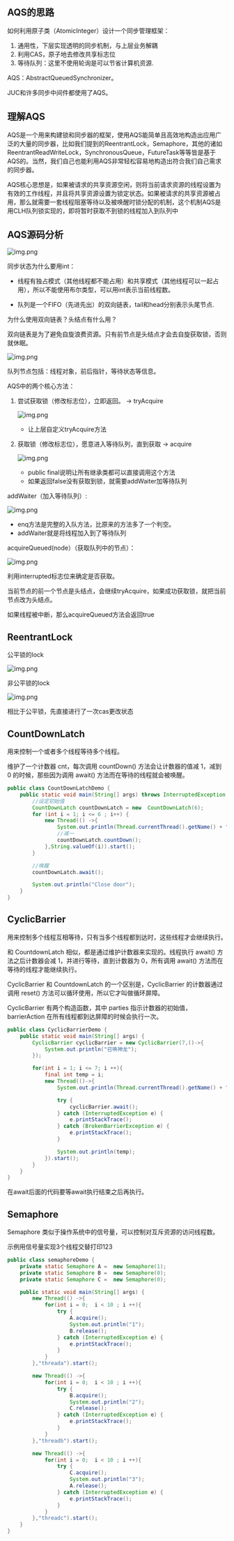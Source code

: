 ## AQS的思路
如何利用原子类（AtomicInteger）设计一个同步管理框架：
1. 通用性，下层实现透明的同步机制，与上层业务解耦
2. 利用CAS，原子地去修改共享标志位
3. 等待队列：这里不使用轮询是可以节省计算机资源.

AQS：AbstractQueuedSynchronizer。

JUC和许多同步中间件都使用了AQS。

## 理解AQS
AQS是一个用来构建锁和同步器的框架，使用AQS能简单且高效地构造出应用广泛的大量的同步器，比如我们提到的ReentrantLock，Semaphore，其他的诸如ReentrantReadWriteLock，SynchronousQueue，FutureTask等等皆是基于AQS的。当然，我们自己也能利用AQS非常轻松容易地构造出符合我们自己需求的同步器。


AQS核心思想是，如果被请求的共享资源空闲，则将当前请求资源的线程设置为有效的工作线程，并且将共享资源设置为锁定状态。如果被请求的共享资源被占用，那么就需要一套线程阻塞等待以及被唤醒时锁分配的机制，这个机制AQS是用CLH队列锁实现的，即将暂时获取不到锁的线程加入到队列中

## AQS源码分析

![img.png](AQS1.png)

同步状态为什么要用int：
* 线程有独占模式（其他线程都不能占用）和共享模式（其他线程可以一起占用），所以不能使用布尔类型，可以用int表示当前线程数。

* 队列是一个FIFO（先进先出）的双向链表，tail和head分别表示头尾节点.

为什么使用双向链表？头结点有什么用？

双向链表是为了避免自旋浪费资源。只有前节点是头结点才会去自旋获取锁，否则就休眠。

![img.png](AQS2.png)

队列节点包括：线程对象，前后指针，等待状态等信息。

AQS中的两个核心方法：
1. 尝试获取锁（修改标志位），立即返回。 -> tryAcquire
    
    ![img.png](AQS3.png)

    * 让上层自定义tryAcquire方法
2. 获取锁（修改标志位），愿意进入等待队列，直到获取 -> acquire
   
    ![img.png](AQS4.png)
    * public final说明让所有继承类都可以直接调用这个方法
    * 如果返回false没有获取到锁，就需要addWaiter加等待队列

addWaiter（加入等待队列）:

![img.png](AQS5.png)

* enq方法是完整的入队方法，比原来的方法多了一个判空。
* addWaiter就是将线程加入到了等待队列

acquireQueued(node）（获取队列中的节点）：

![img.png](AQS6.png)

利用interrupted标志位来确定是否获取。

当前节点的前一个节点是头结点，会继续tryAcquire，如果成功获取锁，就把当前节点改为头结点。

如果线程被中断，那么acquireQueued方法会返回true

## ReentrantLock

公平锁的lock

![img.png](公平锁.png)

非公平锁的lock

![img.png](非公平锁.png)

相比于公平锁，先直接进行了一次cas更改状态

## CountDownLatch
用来控制一个或者多个线程等待多个线程。

维护了一个计数器 cnt，每次调用 countDown() 方法会让计数器的值减 1，减到 0 的时候，那些因为调用 await() 方法而在等待的线程就会被唤醒。

```java
public class CountDownLatchDemo {
    public static void main(String[] args) throws InterruptedException {
        //设定初始值
        CountDownLatch countDownLatch = new  CountDownLatch(6);
        for (int i = 1; i <= 6 ; i++) {
            new Thread(() ->{
                System.out.println(Thread.currentThread().getName() + "go out");
                //减一
                countDownLatch.countDown();
            },String.valueOf(i)).start();
        }

        //唤醒
        countDownLatch.await();

        System.out.println("Close door");
    }
}
```
## CyclicBarrier
用来控制多个线程互相等待，只有当多个线程都到达时，这些线程才会继续执行。

和 CountdownLatch 相似，都是通过维护计数器来实现的。线程执行 await() 方法之后计数器会减 1，并进行等待，直到计数器为 0，所有调用 await() 方法而在等待的线程才能继续执行。

CyclicBarrier 和 CountdownLatch 的一个区别是，CyclicBarrier 的计数器通过调用 reset() 方法可以循环使用，所以它才叫做循环屏障。

CyclicBarrier 有两个构造函数，其中 parties 指示计数器的初始值，barrierAction 在所有线程都到达屏障的时候会执行一次。

```java
public class CyclicBarrierDemo {
    public static void main(String[] args) {
        CyclicBarrier cyclicBarrier = new CyclicBarrier(7,()->{
            System.out.println("召唤神龙");
        });

        for(int i = 1; i <= 7; i ++){
            final int temp = i;
            new Thread(()->{
                System.out.println(Thread.currentThread().getName() + "收集到"+ temp + "号龙珠");

                try {
                    cyclicBarrier.await();
                } catch (InterruptedException e) {
                    e.printStackTrace();
                } catch (BrokenBarrierException e) {
                    e.printStackTrace();
                }

                System.out.println(temp);
            }).start();
        }
    }
}
```
在await后面的代码要等await执行结束之后再执行。

## Semaphore
Semaphore 类似于操作系统中的信号量，可以控制对互斥资源的访问线程数。

示例用信号量实现3个线程交替打印123
```java
public class semaphoreDemo {
    private static Semaphore A =  new Semaphore(1);
    private static Semaphore B =  new Semaphore(0);
    private static Semaphore C =  new Semaphore(0);

    public static void main(String[] args) {
        new Thread(() ->{
            for(int i = 0;  i < 10 ; i ++){
                try {
                    A.acquire();
                    System.out.println("1");
                    B.release();
                } catch (InterruptedException e) {
                    e.printStackTrace();
                }
            }
        },"threada").start();

        new Thread(() ->{
            for(int i = 0;  i < 10 ; i ++){
                try {
                    B.acquire();
                    System.out.println("2");
                    C.release();
                } catch (InterruptedException e) {
                    e.printStackTrace();
                }
            }
        },"threadb").start();

        new Thread(() ->{
            for(int i = 0;  i < 10 ; i ++){
                try {
                    C.acquire();
                    System.out.println("3");
                    A.release();
                } catch (InterruptedException e) {
                    e.printStackTrace();
                }
            }
        },"threadc").start();
    }
}
```




